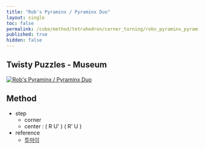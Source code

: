```yaml
---
title: "Rob's Pyraminx / Pyraminx Duo"
layout: single
toc: false
permalink: /cube/method/tetrahedron/corner_turning/robs_pyraminx_pyraminx_duo
published: true
hidden: false
---
```


<head>
  <base target="_blank">
</head>



## Twisty Puzzles - Museum

<a href="https://twistypuzzles.com/app/museum/museum_showitem.php?pkey=4714">
  <img alt="Rob's Pyraminx / Pyraminx Duo" src="https://twistypuzzles.com/museum/large/04714-01.jpg">
</a>



## Method

- step
  - corner
  - center : ( R U' ) ( R' U )
- reference
  - [투마이](https://youtu.be/e-FgTsVoQZo)
